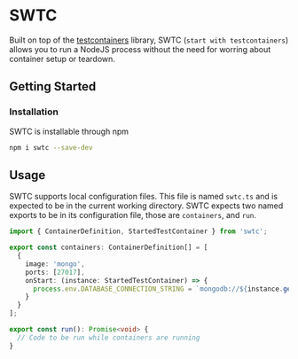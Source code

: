 # SWTC

Built on top of the [testcontainers](https://github.com/testcontainers/testcontainers-node) library, SWTC (`start with testcontainers`) allows you to run a NodeJS process without the need for worring about container setup or teardown.

## Getting Started

### Installation

SWTC is installable through npm

```bash
npm i swtc --save-dev
```

## Usage

SWTC supports local configuration files. This file is named `swtc.ts` and is expected to be in the current working directory. SWTC expects two named exports to be in its configuration file, those are `containers`, and `run`.

```ts
import { ContainerDefinition, StartedTestContainer } from 'swtc';

export const containers: ContainerDefinition[] = [
  {
    image: 'mongo',
    ports: [27017],
    onStart: (instance: StartedTestContainer) => {
      process.env.DATABASE_CONNECTION_STRING = `mongodb://${instance.getHost()}:${instance.getMappedPort(27017)}`;
    }
  }
];

export const run(): Promise<void> {
  // Code to be run while containers are running
}
```
